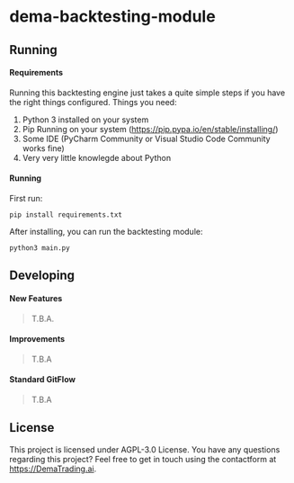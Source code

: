 # dema-backtesting-module

## Running
#### Requirements
Running this backtesting engine just takes a quite simple steps if you have the right things configured. Things you need:
1. Python 3 installed on your system
2. Pip Running on your system (https://pip.pypa.io/en/stable/installing/)
3. Some IDE (PyCharm Community or Visual Studio Code Community works fine)
4. Very very little knowlegde about Python

#### Running
First run:
```` 
pip install requirements.txt
````

After installing, you can run the backtesting module:
````
python3 main.py
````
## Developing
#### New Features
> T.B.A.

#### Improvements
> T.B.A

#### Standard GitFlow
> T.B.A

## License
This project is licensed under AGPL-3.0 License. You have any questions regarding this project? Feel free to get in touch using the contactform at https://DemaTrading.ai. 
